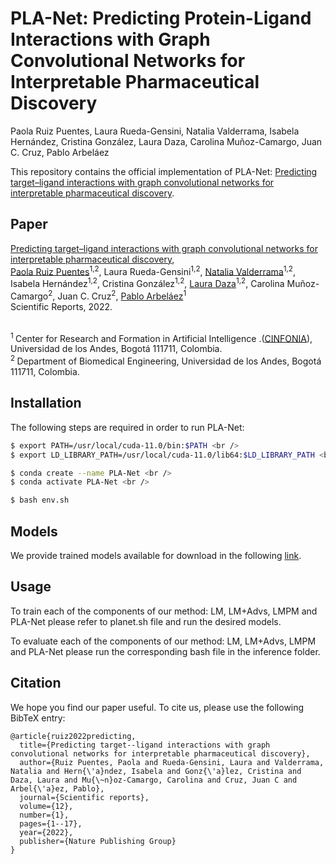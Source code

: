 # PLA-Net: Predicting Protein-Ligand Interactions with Graph Convolutional Networks for Interpretable Pharmaceutical Discovery

Paola Ruiz Puentes, Laura Rueda-Gensini, Natalia Valderrama, Isabela Hernández, Cristina González, Laura Daza, Carolina Muñoz-Camargo, Juan C. Cruz, Pablo Arbeláez

This repository contains the official implementation of PLA-Net: [Predicting target–ligand interactions with graph convolutional networks for interpretable pharmaceutical discovery](https://www.nature.com/articles/s41598-022-12180-x). 

## Paper

[Predicting target–ligand interactions with graph convolutional networks for interpretable pharmaceutical discovery](https://www.nature.com/articles/s41598-022-12180-x),<br/>
[Paola Ruiz Puentes](https://paolaruizp.github.io)<sup>1,2</sup>, Laura Rueda-Gensini<sup>1,2</sup>, [Natalia Valderrama](https://nfvalderrama.github.io)<sup>1,2</sup>, Isabela Hernández<sup>1,2</sup>, Cristina González<sup>1,2</sup>, [Laura Daza](https://lauradaza.github.io/Laura_Daza/)<sup>1,2</sup>, Carolina Muñoz-Camargo<sup>2</sup>, Juan C. Cruz<sup>2</sup>, [Pablo Arbeláez](https://scholar.google.com.co/citations?user=k0nZO90AAAAJ&hl=en)<sup>1</sup><br/>
Scientific Reports, 2022.<br><br>

<sup>1 </sup> Center  for  Research  and  Formation  in  Artificial  Intelligence .([CINFONIA](https://cinfonia.uniandes.edu.co/)),  Universidad  de  los  Andes,  Bogotá 111711, Colombia. <br/>
<sup>2 </sup> Department  of  Biomedical  Engineering,  Universidad  de  los  Andes,  Bogotá 111711, Colombia.<br/>

## Installation
The following steps are required in order to run PLA-Net:<br />

```bash
$ export PATH=/usr/local/cuda-11.0/bin:$PATH <br />
$ export LD_LIBRARY_PATH=/usr/local/cuda-11.0/lib64:$LD_LIBRARY_PATH <br />

$ conda create --name PLA-Net <br />
$ conda activate PLA-Net <br />

$ bash env.sh
```

## Models
We provide trained models available for download in the following [link](http://157.253.243.19/PLA-Net/).

## Usage
To train each of the components of our method: LM, LM+Advs, LMPM and PLA-Net please refer to planet.sh file and run the desired models.

To evaluate each of the components of our method: LM, LM+Advs, LMPM and PLA-Net please run the corresponding bash file in the inference folder.

## Citation

We hope you find our paper useful. To cite us, please use the following BibTeX entry:

```
@article{ruiz2022predicting,
  title={Predicting target--ligand interactions with graph convolutional networks for interpretable pharmaceutical discovery},
  author={Ruiz Puentes, Paola and Rueda-Gensini, Laura and Valderrama, Natalia and Hern{\'a}ndez, Isabela and Gonz{\'a}lez, Cristina and Daza, Laura and Mu{\~n}oz-Camargo, Carolina and Cruz, Juan C and Arbel{\'a}ez, Pablo},
  journal={Scientific reports},
  volume={12},
  number={1},
  pages={1--17},
  year={2022},
  publisher={Nature Publishing Group}
}
```
